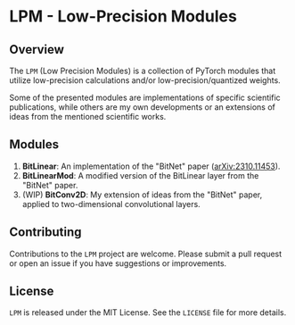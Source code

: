 # LPM - Low-Precision Modules

## Overview

The `LPM` (Low Precision Modules) is a collection of PyTorch modules that utilize low-precision calculations and/or low-precision/quantized weights.

Some of the presented modules are implementations of specific scientific publications, while others are my own developments or an extensions of ideas from the mentioned scientific works.

## Modules

1. __BitLinear__: An implementation of the "BitNet" paper ([arXiv:2310.11453](https://arxiv.org/pdf/2310.11453.pdf)).
2. __BitLinearMod__: A modified version of the BitLinear layer from the "BitNet" paper.
3. (WIP) __BitConv2D__: My extension of ideas from the "BitNet" paper, applied to two-dimensional convolutional layers.

## Contributing

Contributions to the `LPM` project are welcome. Please submit a pull request or open an issue if you have suggestions or improvements.

## License

`LPM` is released under the MIT License. See the `LICENSE` file for more details.
